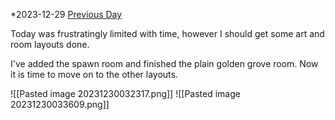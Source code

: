 *2023-12-29
[Previous Day](Daily%20Notes/Day%2018-7)

Today was frustratingly limited with time, however I should get some art and room layouts done.

I've added the spawn room and finished the plain golden grove room. Now it is time to move on to the other layouts.

![[Pasted image 20231230032317.png]]
![[Pasted image 20231230033609.png]]